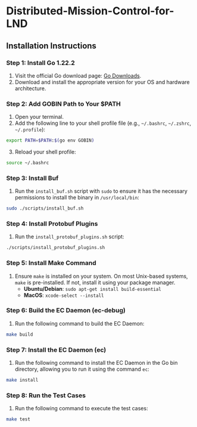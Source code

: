 # Distributed-Mission-Control-for-LND

## Installation Instructions

### Step 1: Install Go 1.22.2
1. Visit the official Go download page: [Go Downloads](https://go.dev/dl).
2. Download and install the appropriate version for your OS and hardware architecture.

### Step 2: Add GOBIN Path to Your $PATH
1. Open your terminal.
2. Add the following line to your shell profile file (e.g., `~/.bashrc`, `~/.zshrc`, `~/.profile`):

```sh
export PATH=$PATH:$(go env GOBIN)
```
3. Reload your shell profile:

```sh
source ~/.bashrc
```

### Step 3: Install Buf
1. Run the `install_buf.sh` script with `sudo` to ensure it has the necessary permissions to install the binary in `/usr/local/bin`:

```sh
sudo ./scripts/install_buf.sh
```

### Step 4: Install Protobuf Plugins
1. Run the `install_protobuf_plugins.sh` script:

```sh
./scripts/install_protobuf_plugins.sh
```

### Step 5: Install Make Command
1. Ensure `make` is installed on your system. On most Unix-based systems, `make` is pre-installed. If not, install it using your package manager.
    - **Ubuntu/Debian**: `sudo apt-get install build-essential`
    - **MacOS**: `xcode-select --install`

### Step 6: Build the EC Daemon (ec-debug)
1. Run the following command to build the EC Daemon:

```sh
make build
```

### Step 7: Install the EC Daemon (ec)
1. Run the following command to install the EC Daemon in the Go bin directory, allowing you to run it using the command `ec`:

```sh
make install
```

### Step 8: Run the Test Cases
1. Run the following command to execute the test cases:

```sh
make test
```
